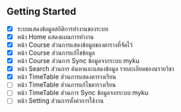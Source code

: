 ## Getting Started

- [x] ระบบแสดงข้อมูลสถิติการทำงานของระบบ
- [x] หน้า Home แสดงแผนการทำงาน
- [x] หน้า Course ส่วนการแสดงข้อมูลของตารางที่จัดไว้
- [x] หน้า Course ส่วนการแก้ไขข้อมูล
- [x] หน้า Course ส่วนการ Sync ข้อมูลจากระบบ myku
- [x] หน้า Search ส่วนการ ค้นหาและแสดงข้อมูล รายละเอียดของนรายวิชา
- [x] หน้า TimeTable ส่วนการแสดงตารางเรียน
- [ ] หน้า TimeTable ส่วนการแก้ไขตารางเรียน
- [ ] หน้า TimeTable ส่วนการ Sync ข้อมูลจากระบบ myku
- [ ] หน้า Setting ส่วนการตั้งค่าการใช้งาน
